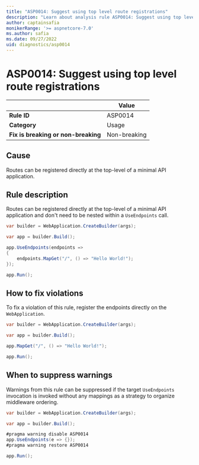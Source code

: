 ```yaml
---
title: "ASP0014: Suggest using top level route registrations"
description: "Learn about analysis rule ASP0014: Suggest using top level route registrations"
author: captainsafia
monikerRange: '>= aspnetcore-7.0'
ms.author: safia
ms.date: 09/27/2022
uid: diagnostics/asp0014
---
```

# ASP0014: Suggest using top level route registrations

|                                     | Value        |
| -                                   | -            |
| **Rule ID**                         | ASP0014      |
| **Category**                        | Usage        |
| **Fix is breaking or non-breaking** | Non-breaking |

## Cause

Routes can be registered directly at the top-level of a minimal API application.

## Rule description

Routes can be registered directly at the top-level of a minimal API application and don't need to be nested within a `UseEndpoints` call.

```csharp
var builder = WebApplication.CreateBuilder(args);

var app = builder.Build();

app.UseEndpoints(endpoints =>
{
    endpoints.MapGet("/", () => "Hello World!");
});

app.Run();
```

## How to fix violations

To fix a violation of this rule, register the endpoints directly on the `WebApplication`.

```csharp
var builder = WebApplication.CreateBuilder(args);

var app = builder.Build();

app.MapGet("/", () => "Hello World!");

app.Run();
```

## When to suppress warnings

Warnings from this rule can be suppressed if the target `UseEndpoints` invocation is invoked without any mappings as a strategy to organize middleware ordering.

```csharp
var builder = WebApplication.CreateBuilder(args);

var app = builder.Build();

#pragma warning disable ASP0014
app.UseEndpoints(e => {});
#pragma warning restore ASP0014

app.Run();
```

